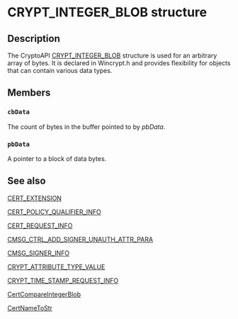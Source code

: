# CRYPT_INTEGER_BLOB structure

## Description

The CryptoAPI [CRYPT_INTEGER_BLOB](https://learn.microsoft.com/previous-versions/windows/desktop/legacy/aa381414(v=vs.85)) structure is used for an arbitrary array of bytes. It is declared in Wincrypt.h and provides flexibility for objects that can contain various data types.

## Members

### `cbData`

The count of bytes in the buffer pointed to by *pbData*.

### `pbData`

A pointer to a block of data bytes.

## See also

[CERT_EXTENSION](https://learn.microsoft.com/windows/desktop/api/wincrypt/ns-wincrypt-cert_extension)

[CERT_POLICY_QUALIFIER_INFO](https://learn.microsoft.com/windows/desktop/api/wincrypt/ns-wincrypt-cert_policy_qualifier_info)

[CERT_REQUEST_INFO](https://learn.microsoft.com/windows/desktop/api/wincrypt/ns-wincrypt-cert_request_info)

[CMSG_CTRL_ADD_SIGNER_UNAUTH_ATTR_PARA](https://learn.microsoft.com/windows/win32/api/wincrypt/ns-wincrypt-cmsg_ctrl_add_signer_unauth_attr_para)

[CMSG_SIGNER_INFO](https://learn.microsoft.com/windows/desktop/api/wincrypt/ns-wincrypt-cmsg_signer_info)

[CRYPT_ATTRIBUTE_TYPE_VALUE](https://learn.microsoft.com/windows/desktop/api/wincrypt/ns-wincrypt-crypt_attribute_type_value)

[CRYPT_TIME_STAMP_REQUEST_INFO](https://learn.microsoft.com/windows/desktop/api/wincrypt/ns-wincrypt-crypt_time_stamp_request_info)

[CertCompareIntegerBlob](https://learn.microsoft.com/windows/desktop/api/wincrypt/nf-wincrypt-certcompareintegerblob)

[CertNameToStr](https://learn.microsoft.com/windows/desktop/api/wincrypt/nf-wincrypt-certnametostra)